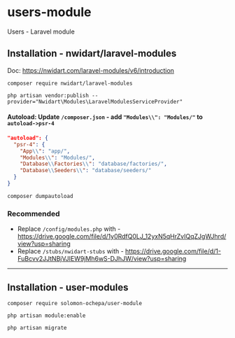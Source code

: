 # users-module
Users - Laravel module

## Installation - nwidart/laravel-modules
Doc: https://nwidart.com/laravel-modules/v6/introduction
```
composer require nwidart/laravel-modules
```
```
php artisan vendor:publish --provider="Nwidart\Modules\LaravelModulesServiceProvider"
```

#### Autoload: Update `/composer.json` - add `"Modules\\": "Modules/"` to `autoload->psr-4`
  ```json
  "autoload": {
    "psr-4": {
      "App\\": "app/",
      "Modules\\": "Modules/",
      "Database\\Factories\\": "database/factories/",
      "Database\\Seeders\\": "database/seeders/"
    }
  }
  ```
  ```
  composer dumpautoload
  ```

### Recommended
- Replace `/config/modules.php` with - https://drive.google.com/file/d/1y0RdfQ0LJ_12yxN5qHrZvIQqZJgWJhrd/view?usp=sharing
- Replace `/stubs/nwidart-stubs` with - https://drive.google.com/file/d/1-FuBcvv2JJtNBjVJIEW9jMh6wS-DJhJW/view?usp=sharing
---

## Installation - user-modules
```
composer require solomon-ochepa/user-module
```
```
php artisan module:enable
```
```
php artisan migrate
```
